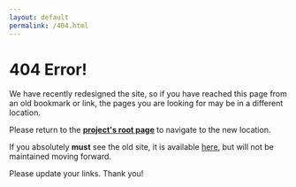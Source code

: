 ```yaml
---
layout: default
permalink: /404.html
---
```


# 404 Error!

We have recently redesigned the site, so if you have reached this page from an old bookmark or link,
the pages you are looking for may be in a different location. 

Please return to the **[project's root page](/learnAnalytics-public)** to navigate to the new location.

If you absolutely **must** see the old site, it is available [here](/learnAnalytics-public/OLD), but will not be maintained moving forward. 

Please update your links. Thank you!
